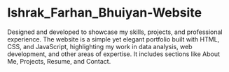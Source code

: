 # Ishrak_Farhan_Bhuiyan-Website
Designed and developed to showcase my skills, projects, and professional experience. The website is a simple yet elegant portfolio built with HTML, CSS, and JavaScript, highlighting my work in data analysis, web development, and other areas of expertise. It includes sections like About Me, Projects, Resume, and Contact.
